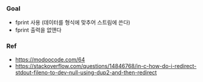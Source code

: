 
### Goal
- fprint 사용 (데이터를 형식에 맞추어 스트림에 쓴다)
- fprint 출력을 없앤다

### Ref
- https://modoocode.com/64
- https://stackoverflow.com/questions/14846768/in-c-how-do-i-redirect-stdout-fileno-to-dev-null-using-dup2-and-then-redirect
